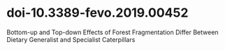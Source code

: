 # doi-10.3389-fevo.2019.00452
Bottom-up and Top-down Effects of Forest Fragmentation Differ Between Dietary Generalist and Specialist Caterpillars
